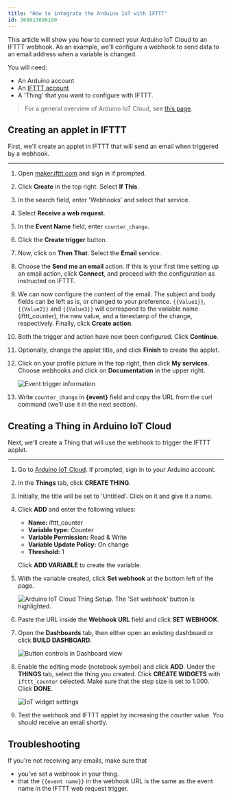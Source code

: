 ```yaml
---
title: "How to integrate the Arduino IoT with IFTTT"
id: 360013896199
---
```


This article will show you how to connect your Arduino IoT Cloud to an IFTTT webhook. As an example, we'll configure a webhook to send data to an email address when a variable is changed.

 You will need:

* An Arduino account
* An [IFTTT account](https://ifttt.com/)
* A 'Thing' that you want to configure with IFTTT.

> For a general overview of Arduino IoT Cloud, see [this page](https://www.arduino.cc/en/IoT/HomePage).

## Creating an applet in IFTTT

First, we'll create an applet in IFTTT that will send an email when triggered by a webhook.

---

1. Open [maker.ifttt.com](https://maker.ifttt.com/) and sign in if prompted.

2. Click **Create** in the top right. Select **If This**.

3. In the search field, enter 'Webhooks' and select that service.

4. Select **Receive a web request**.

5. In the **Event Name** field, enter `counter_change`.

6. Click the **Create trigger** button.

7. Now, click on **Then That**. Select the **Email** service.

8. Choose the **Send me an email** action. If this is your first time setting up an email action, click **Connect**, and proceed with the configuration as instructed on IFTTT.

9. We can now configure the content of the email. The subject and body fields can be left as is, or changed to your preference. `{{Value1}}`, `{{Value2}}` and `{{Value3}}` will correspond to the variable name (ifttt_counter), the new value, and a timestamp of the change, respectively. Finally, click **Create action**.

10. Both the trigger and action have now been configured. Click **Continue**.

11. Optionally, change the applet title, and click **Finish** to create the applet.

12. Click on your profile picture in the top right, then click **My services**. Choose webhooks and click on **Documentation** in the upper right.

    ![Event trigger information](img/IFTTT7.png)

13. Write `counter_change` in **{event}** field and copy the URL from the curl command (we'll use it in the next section).

## Creating a Thing in Arduino IoT Cloud

Next, we'll create a Thing that will use the webhook to trigger the IFTTT applet.

---

1. Go to [Arduino IoT Cloud](https://www.arduino.cc/en/IoT/HomePage). If prompted, sign in to your Arduino account.

2. In the **Things** tab, click **CREATE THING**.

3. Initially, the title will be set to 'Untitled'. Click on it and give it a name.

4. Click **ADD** and enter the following values:

   * **Name:** ifttt_counter
   * **Variable type:** Counter
   * **Variable Permission:** Read & Write
   * **Variable Update Policy:** On change
   * **Threshold:** 1

   Click **ADD VARIABLE** to create the variable.

5. With the variable created, click **Set webhook** at the bottom left of the page.

   ![Arduino IoT Cloud Thing Setup. The 'Set webhook' button is highlighted.](img/IFTTT3.png)

6. Paste the URL inside the **Webhook URL** field and click **SET WEBHOOK**.

7. Open the **Dashboards** tab, then either open an existing dashboard or click **BUILD DASHBOARD**.

   ![Button controls in Dashboard view](img/iot_buttons.png)

8. Enable the editing mode (notebook symbol) and click **ADD**. Under the **THINGS** tab, select the thing you created. Click **CREATE WIDGETS** with `ifttt_counter` selected. Make sure that the step size is set to 1.000. Click **DONE**.

   ![IoT widget settings](img/widget_settings.png)

9. Test the webhook and IFTTT applet by increasing the counter value. You should receive an email shortly.

## Troubleshooting

If you're not receiving any emails, make sure that

* you've set a webhook in your thing.
* that the `{{event name}}` in the webhook URL is the same as the event name in the IFTTT web request trigger.
